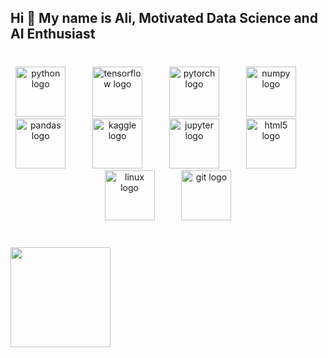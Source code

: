 <h2 align="left">Hi 👋 My name is Ali,  Motivated Data Science and AI Enthusiast</h2>

###

<br clear="both">

<div align="center">
  <img src="https://cdn.jsdelivr.net/gh/devicons/devicon/icons/python/python-original.svg" height="80" alt="python logo"  />
  <img width="35" />
  <img src="https://cdn.jsdelivr.net/gh/devicons/devicon/icons/tensorflow/tensorflow-original.svg" height="80" alt="tensorflow logo"  />
  <img width="35" />
  <img src="https://cdn.jsdelivr.net/gh/devicons/devicon/icons/pytorch/pytorch-original.svg" height="80" alt="pytorch logo"  />
  <img width="35" />
  <img src="https://cdn.jsdelivr.net/gh/devicons/devicon/icons/numpy/numpy-original.svg" height="80" alt="numpy logo"  />
  <img width="35" />
  <img src="https://cdn.jsdelivr.net/gh/devicons/devicon/icons/pandas/pandas-original.svg" height="80" alt="pandas logo"  />
  <img width="35" />
  <img src="https://cdn.jsdelivr.net/gh/devicons/devicon/icons/kaggle/kaggle-original.svg" height="80" alt="kaggle logo"  />
  <img width="35" />
  <img src="https://cdn.jsdelivr.net/gh/devicons/devicon/icons/jupyter/jupyter-original.svg" height="80" alt="jupyter logo"  />
  <img width="35" />
  <img src="https://cdn.jsdelivr.net/gh/devicons/devicon/icons/html5/html5-original.svg" height="80" alt="html5 logo"  />
  <img width="35" />
  <img src="https://cdn.jsdelivr.net/gh/devicons/devicon/icons/linux/linux-original.svg" height="80" alt="linux logo"  />
  <img width="35" />
  <img src="https://cdn.jsdelivr.net/gh/devicons/devicon/icons/git/git-original.svg" height="80" alt="git logo"  />
</div>

###

<br clear="both">

<img align="left" height="160" src="https://media.giphy.com/media/5k5vZwRFZR5aZeniqb/giphy.gif?cid=790b76114n1g96mxbmg04wbr2fc87d2c1fe8xulgcwp2sdhj&ep=v1_gifs_search&rid=giphy.gif&ct=g"  />


